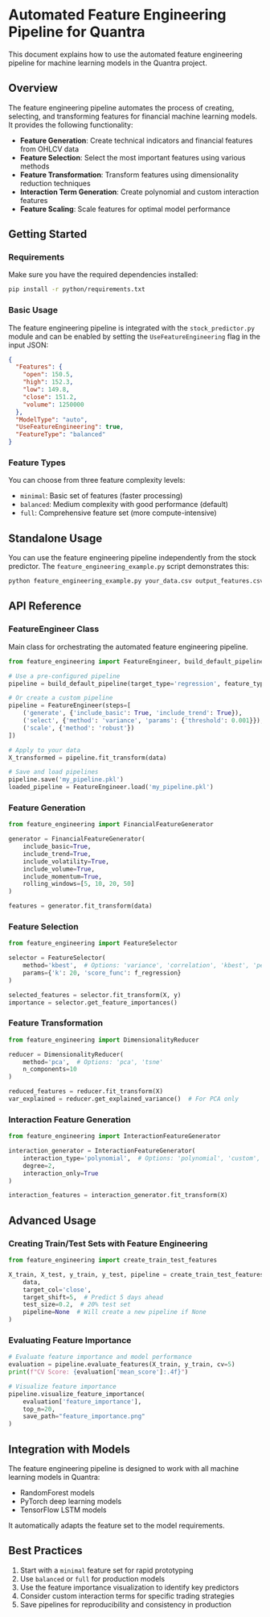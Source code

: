 # Automated Feature Engineering Pipeline for Quantra

This document explains how to use the automated feature engineering pipeline for machine learning models in the Quantra project.

## Overview

The feature engineering pipeline automates the process of creating, selecting, and transforming features for financial machine learning models. It provides the following functionality:

- **Feature Generation**: Create technical indicators and financial features from OHLCV data
- **Feature Selection**: Select the most important features using various methods
- **Feature Transformation**: Transform features using dimensionality reduction techniques
- **Interaction Term Generation**: Create polynomial and custom interaction features
- **Feature Scaling**: Scale features for optimal model performance

## Getting Started

### Requirements

Make sure you have the required dependencies installed:

```bash
pip install -r python/requirements.txt
```

### Basic Usage

The feature engineering pipeline is integrated with the `stock_predictor.py` module and can be enabled by setting the `UseFeatureEngineering` flag in the input JSON:

```json
{
  "Features": {
    "open": 150.5,
    "high": 152.3,
    "low": 149.8,
    "close": 151.2,
    "volume": 1250000
  },
  "ModelType": "auto",
  "UseFeatureEngineering": true,
  "FeatureType": "balanced"
}
```

### Feature Types

You can choose from three feature complexity levels:

- `minimal`: Basic set of features (faster processing)
- `balanced`: Medium complexity with good performance (default)
- `full`: Comprehensive feature set (more compute-intensive)

## Standalone Usage

You can use the feature engineering pipeline independently from the stock predictor. The `feature_engineering_example.py` script demonstrates this:

```bash
python feature_engineering_example.py your_data.csv output_features.csv
```

## API Reference

### FeatureEngineer Class

Main class for orchestrating the automated feature engineering pipeline.

```python
from feature_engineering import FeatureEngineer, build_default_pipeline

# Use a pre-configured pipeline
pipeline = build_default_pipeline(target_type='regression', feature_type='balanced')

# Or create a custom pipeline
pipeline = FeatureEngineer(steps=[
    ('generate', {'include_basic': True, 'include_trend': True}),
    ('select', {'method': 'variance', 'params': {'threshold': 0.001}}),
    ('scale', {'method': 'robust'})
])

# Apply to your data
X_transformed = pipeline.fit_transform(data)

# Save and load pipelines
pipeline.save('my_pipeline.pkl')
loaded_pipeline = FeatureEngineer.load('my_pipeline.pkl')
```

### Feature Generation

```python
from feature_engineering import FinancialFeatureGenerator

generator = FinancialFeatureGenerator(
    include_basic=True,
    include_trend=True,
    include_volatility=True,
    include_volume=True,
    include_momentum=True,
    rolling_windows=[5, 10, 20, 50]
)

features = generator.fit_transform(data)
```

### Feature Selection

```python
from feature_engineering import FeatureSelector

selector = FeatureSelector(
    method='kbest',  # Options: 'variance', 'correlation', 'kbest', 'percentile', 'model', 'rfe'
    params={'k': 20, 'score_func': f_regression}
)

selected_features = selector.fit_transform(X, y)
importance = selector.get_feature_importances()
```

### Feature Transformation

```python
from feature_engineering import DimensionalityReducer

reducer = DimensionalityReducer(
    method='pca',  # Options: 'pca', 'tsne'
    n_components=10
)

reduced_features = reducer.fit_transform(X)
var_explained = reducer.get_explained_variance()  # For PCA only
```

### Interaction Feature Generation

```python
from feature_engineering import InteractionFeatureGenerator

interaction_generator = InteractionFeatureGenerator(
    interaction_type='polynomial',  # Options: 'polynomial', 'custom', 'financial'
    degree=2,
    interaction_only=True
)

interaction_features = interaction_generator.fit_transform(X)
```

## Advanced Usage

### Creating Train/Test Sets with Feature Engineering

```python
from feature_engineering import create_train_test_features

X_train, X_test, y_train, y_test, pipeline = create_train_test_features(
    data, 
    target_col='close',
    target_shift=5,  # Predict 5 days ahead
    test_size=0.2,  # 20% test set
    pipeline=None  # Will create a new pipeline if None
)
```

### Evaluating Feature Importance

```python
# Evaluate feature importance and model performance
evaluation = pipeline.evaluate_features(X_train, y_train, cv=5)
print(f"CV Score: {evaluation['mean_score']:.4f}")

# Visualize feature importance
pipeline.visualize_feature_importance(
    evaluation['feature_importance'],
    top_n=20,
    save_path="feature_importance.png"
)
```

## Integration with Models

The feature engineering pipeline is designed to work with all machine learning models in Quantra:

- RandomForest models
- PyTorch deep learning models
- TensorFlow LSTM models

It automatically adapts the feature set to the model requirements.

## Best Practices

1. Start with a `minimal` feature set for rapid prototyping
2. Use `balanced` or `full` for production models
3. Use the feature importance visualization to identify key predictors
4. Consider custom interaction terms for specific trading strategies
5. Save pipelines for reproducibility and consistency in production
